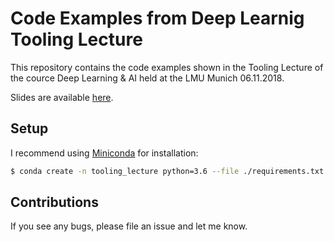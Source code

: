 # Code Examples from Deep Learnig Tooling Lecture
This repository contains the code examples shown in the Tooling Lecture of the cource Deep Learning & AI held at the LMU Munich 06.11.2018.

Slides are available [here](http://www.dbs.ifi.lmu.de/cms/studium_lehre/lehre_master/deep1920/index.html).

## Setup
I recommend using [Miniconda](https://conda.io/docs/user-guide/install/index.html) for installation:

```bash
$ conda create -n tooling_lecture python=3.6 --file ./requirements.txt
```

## Contributions
If you see any bugs, please file an issue and let me know.
